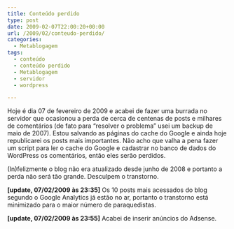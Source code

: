 ```yaml
---
title: Conteúdo perdido
type: post
date: 2009-02-07T22:00:20+00:00
url: /2009/02/conteudo-perdido/
categories:
  - Metablogagem
tags:
  - conteúdo
  - conteúdo perdido
  - Metablogagem
  - servidor
  - wordpress

---
```

Hoje é dia 07 de fevereiro de 2009 e acabei de fazer uma burrada no servidor que ocasionou a perda de cerca de centenas de posts e milhares de comentários (de fato para “resolver o problema” usei um backup de maio de 2007). Estou salvando as páginas do cache do Google e ainda hoje republicarei os posts mais importantes. Não acho que valha a pena fazer um script para ler o cache do Google e cadastrar no banco de dados do WordPress os comentários, então eles serão perdidos.

(In)felizmente o blog não era atualizado desde junho de 2008 e portanto a perda não será tão grande. Desculpem o transtorno.

**[update, 07/02/2009 às 23:35]** Os 10 posts mais acessados do blog segundo o Google Analytics já estão no ar, portanto o transtorno está minimizado para o maior número de paraquedistas.

**[update, 07/02/2009 às 23:55]** Acabei de inserir anúncios do Adsense.

